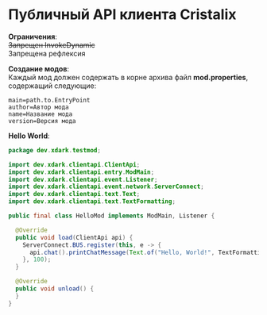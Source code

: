 # Публичный API клиента Cristalix
**Ограничения**:  
~~Запрещен InvokeDynamic~~   
Запрещена рефлексия  

**Создание модов**:  
Каждый мод должен содержать в корне архива файл **mod.properties**,  
содержащий следующие:
```Properties
main=path.to.EntryPoint
author=Автор мода
name=Название мода
version=Версия мода
```

**Hello World**:
```Java
package dev.xdark.testmod;

import dev.xdark.clientapi.ClientApi;
import dev.xdark.clientapi.entry.ModMain;
import dev.xdark.clientapi.event.Listener;
import dev.xdark.clientapi.event.network.ServerConnect;
import dev.xdark.clientapi.text.Text;
import dev.xdark.clientapi.text.TextFormatting;

public final class HelloMod implements ModMain, Listener {

  @Override
  public void load(ClientApi api) {
  	ServerConnect.BUS.register(this, e -> {
  	  api.chat().printChatMessage(Text.of("Hello, World!", TextFormatting.GOLD));
  	}, 100);
  }

  @Override
  public void unload() {
  }
}

```